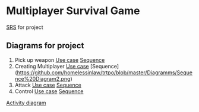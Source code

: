 # Multiplayer Survival Game


[SRS](https://github.com/homelessinlaw/trtpo/blob/master/SRS.md) for project



## Diagrams for project
1. Pick up weapon [Use case](https://github.com/homelessinlaw/trtpo/blob/master/Diagramms/Diagram1.png) [Sequence](https://github.com/homelessinlaw/trtpo/blob/master/Diagramms/Sequence%20Diagram1.png)
2. Creating Multiplayer [Use case](https://github.com/homelessinlaw/trtpo/blob/master/Diagramms/Diagram2.png) [Sequence] (https://github.com/homelessinlaw/trtpo/blob/master/Diagramms/Sequence%20Diagram2.png)
3. Attack [Use case](https://github.com/homelessinlaw/trtpo/blob/master/Diagramms/Diagram3.png) [Sequence](https://github.com/homelessinlaw/trtpo/blob/master/Diagramms/Sequence%20Diagram3.png)
4. Control [Use case](https://github.com/homelessinlaw/trtpo/blob/master/Diagramms/Diagram4.png) [Sequence](https://github.com/homelessinlaw/trtpo/blob/master/Diagramms/Sequence%20Diagram4.png)

[Activity diagram](https://github.com/homelessinlaw/trtpo/blob/master/Diagramms/Activity%20Diagram%201.png)
